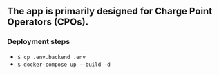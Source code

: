 ## The app is primarily designed for Charge Point Operators (CPOs).

### Deployment steps

- ```$ cp .env.backend .env```
- ```$ docker-compose up --build -d```


